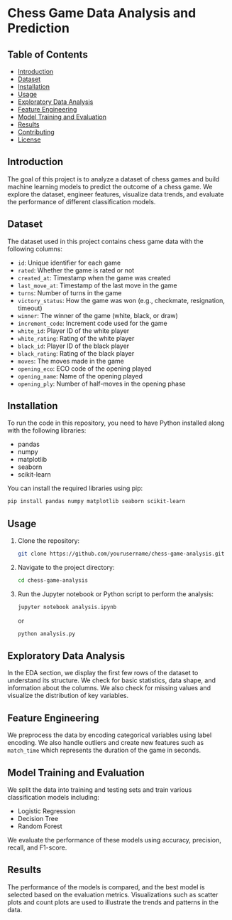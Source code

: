# Chess Game Data Analysis and Prediction

## Table of Contents
- [Introduction](#introduction)
- [Dataset](#dataset)
- [Installation](#installation)
- [Usage](#usage)
- [Exploratory Data Analysis](#exploratory-data-analysis)
- [Feature Engineering](#feature-engineering)
- [Model Training and Evaluation](#model-training-and-evaluation)
- [Results](#results)
- [Contributing](#contributing)
- [License](#license)

## Introduction
The goal of this project is to analyze a dataset of chess games and build machine learning models to predict the outcome of a chess game. We explore the dataset, engineer features, visualize data trends, and evaluate the performance of different classification models.

## Dataset
The dataset used in this project contains chess game data with the following columns:
- `id`: Unique identifier for each game
- `rated`: Whether the game is rated or not
- `created_at`: Timestamp when the game was created
- `last_move_at`: Timestamp of the last move in the game
- `turns`: Number of turns in the game
- `victory_status`: How the game was won (e.g., checkmate, resignation, timeout)
- `winner`: The winner of the game (white, black, or draw)
- `increment_code`: Increment code used for the game
- `white_id`: Player ID of the white player
- `white_rating`: Rating of the white player
- `black_id`: Player ID of the black player
- `black_rating`: Rating of the black player
- `moves`: The moves made in the game
- `opening_eco`: ECO code of the opening played
- `opening_name`: Name of the opening played
- `opening_ply`: Number of half-moves in the opening phase

## Installation
To run the code in this repository, you need to have Python installed along with the following libraries:
- pandas
- numpy
- matplotlib
- seaborn
- scikit-learn

You can install the required libraries using pip:
```bash
pip install pandas numpy matplotlib seaborn scikit-learn
```

## Usage
1. Clone the repository:
   ```bash
   git clone https://github.com/yourusername/chess-game-analysis.git
   ```
2. Navigate to the project directory:
   ```bash
   cd chess-game-analysis
   ```
3. Run the Jupyter notebook or Python script to perform the analysis:
   ```bash
   jupyter notebook analysis.ipynb
   ```
   or
   ```bash
   python analysis.py
   ```

## Exploratory Data Analysis
In the EDA section, we display the first few rows of the dataset to understand its structure. We check for basic statistics, data shape, and information about the columns. We also check for missing values and visualize the distribution of key variables.

## Feature Engineering
We preprocess the data by encoding categorical variables using label encoding. We also handle outliers and create new features such as `match_time` which represents the duration of the game in seconds.

## Model Training and Evaluation
We split the data into training and testing sets and train various classification models including:
- Logistic Regression
- Decision Tree
- Random Forest

We evaluate the performance of these models using accuracy, precision, recall, and F1-score.

## Results
The performance of the models is compared, and the best model is selected based on the evaluation metrics. Visualizations such as scatter plots and count plots are used to illustrate the trends and patterns in the data.

